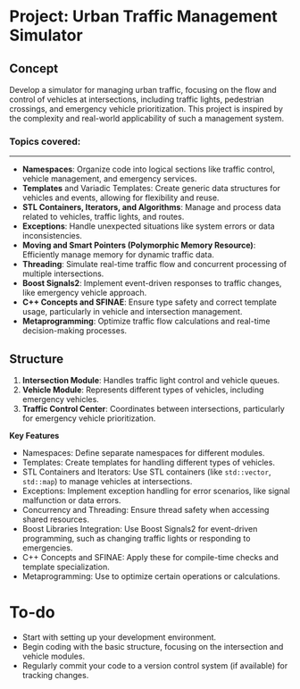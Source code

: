 # Project: Urban Traffic Management Simulator
## Concept
Develop a simulator for managing urban traffic, focusing on the flow and control of vehicles at intersections, including traffic lights, pedestrian crossings, and emergency vehicle prioritization.
This project is inspired by the complexity and real-world applicability of such a management system.

### Topics covered:
___
* **Namespaces**: Organize code into logical sections like traffic control, vehicle management, and emergency services.
* **Templates** and Variadic Templates: Create generic data structures for vehicles and events, allowing for flexibility and reuse.
* **STL Containers, Iterators, and Algorithms**: Manage and process data related to vehicles, traffic lights, and routes.
* **Exceptions**: Handle unexpected situations like system errors or data inconsistencies.
* **Moving and Smart Pointers (Polymorphic Memory Resource)**: Efficiently manage memory for dynamic traffic data.
* **Threading**: Simulate real-time traffic flow and concurrent processing of multiple intersections.
* **Boost Signals2**: Implement event-driven responses to traffic changes, like emergency vehicle approach.
* **C++ Concepts and SFINAE**: Ensure type safety and correct template usage, particularly in vehicle and intersection management.
* **Metaprogramming**: Optimize traffic flow calculations and real-time decision-making processes.

## Structure
1. **Intersection Module**: Handles traffic light control and vehicle queues.
2. **Vehicle Module**: Represents different types of vehicles, including emergency vehicles.
3. **Traffic Control Center**: Coordinates between intersections, particularly for emergency vehicle prioritization.

**Key Features**
- Namespaces: Define separate namespaces for different modules.
- Templates: Create templates for handling different types of vehicles.
- STL Containers and Iterators: Use STL containers (like ``std::vector``, ``std::map``) to manage vehicles at intersections.
- Exceptions: Implement exception handling for error scenarios, like signal malfunction or data errors.
- Concurrency and Threading: Ensure thread safety when accessing shared resources.
- Boost Libraries Integration: Use Boost Signals2 for event-driven programming, such as changing traffic lights or responding to emergencies.
- C++ Concepts and SFINAE: Apply these for compile-time checks and template specialization.
- Metaprogramming: Use to optimize certain operations or calculations.

# To-do
- Start with setting up your development environment.
- Begin coding with the basic structure, focusing on the intersection and vehicle modules.
- Regularly commit your code to a version control system (if available) for tracking changes.